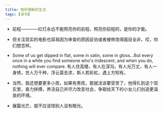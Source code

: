 ```yaml
---
title: 我所理解的生活
tags: [读书]
---
```


- 前程————红灯永远不能照亮你的前程，照亮你前程的，是你的才能。

- 但关注现实的电影也容易因为审查的原因妥协或者被修改得面目全非，哎，你们想怎样。

- Some of us get dipped in flat, some in satin, some in gloss...But every once in a while you find someone who's iridescent, and when you do, nothing will ever compare. 有人住高楼，有人在深沟，有人光万丈，有人一身锈，世人万千种，浮云莫去求，斯人若彩虹，遇上方知有。

- 当然，我还想要更多小孩，如果有男孩，那就活该要受苦了，他得扎到这个现实里，奋力拼搏，养活自己并尽力改变社会，争取给天下的小女儿们创造更温良的环境。

- 展露光芒，就不应该怪别人没有眼光。

